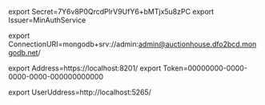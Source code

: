export Secret=7Y6v8P0QrcdPlrV9UfY6+bMTjx5u8zPC
export Issuer=MinAuthService

export ConnectionURI=mongodb+srv://admin:admin@auctionhouse.dfo2bcd.mongodb.net/

export Address=https://localhost:8201/
export Token=00000000-0000-0000-0000-000000000000

export UserUddress=http://localhost:5265/